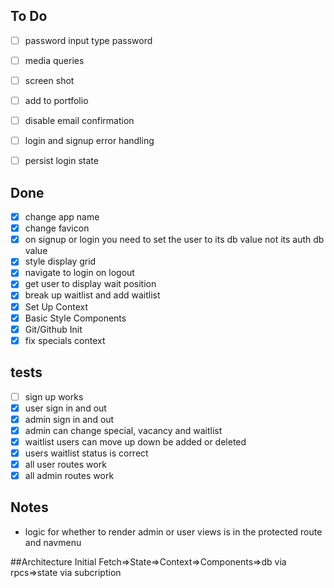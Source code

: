 ## To Do
- [ ] password input type password
- [ ] media queries
- [ ] screen shot
- [ ] add to portfolio

- [ ] disable email confirmation
- [ ] login and signup error handling
- [ ] persist login state




## Done
- [x] change app name
- [x] change favicon
- [x] on signup or login you need to set the user to its db value not its auth db value
- [x] style display grid
- [x] navigate to login on logout
- [x] get user to display wait position
- [x] break up waitlist and add waitlist
- [x] Set Up Context
- [x] Basic Style Components
- [x] Git/Github Init
- [x] fix specials context
## tests
- [ ] sign up works
- [X] user sign in and out
- [X] admin sign in and out 
- [x] admin can change special, vacancy and waitlist
- [x] waitlist users can move up down be added or deleted
- [x] users waitlist status is correct
- [x] all user routes work
- [x] all admin routes work
## Notes
- logic for whether to render admin or user views is in the protected route and navmenu

##Architecture
Initial Fetch=>State=>Context=>Components=>db via rpcs=>state via subcription